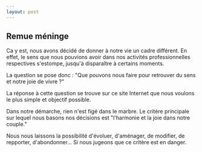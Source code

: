 ```yaml
---
layout: post
---
```


## Remue méninge

Ca y est, nous avons décidé de donner à notre vie un cadre différent.
En effet, le sens que nous pouvions avoir dans nos activités professionnelles respectives s'estompe, jusqu'à disparaître à certains moments.

La question se pose donc : "Que pouvons nous faire pour retrouver du sens et notre joie de vivre ?"

La réponse à cette question se trouve sur ce site Internet que nous voulons le plus simple et objectif possible.

Dans notre démarche, rien n'est figé dans le marbre.
Le critère principale sur lequel nous basons nos décisions est "l'harmonie et la joie dans notre couple."

Nous nous laissons la possibilité d'évoluer, d'aménager, de modifier, de repporter, d'abondonner... Si nous jugeons que ce critère est en danger.